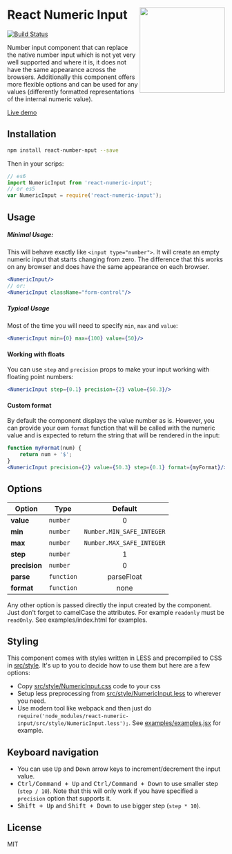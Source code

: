 # <img align="right" src="http://react-numeric-input.jsdevel.com/ReactNumericInput.png" width="197"/>React Numeric Input

[![Build Status](https://travis-ci.org/vlad-ignatov/react-numeric-input.svg?branch=master)](https://travis-ci.org/vlad-ignatov/react-numeric-input)

Number input component that can replace the native number input which is not yet
very well supported and where it is, it does not have the same appearance across
the browsers. Additionally this component offers more flexible options and can
be used for any values (differently formatted representations of the internal
numeric value).

[Live demo](http://react-numeric-input.jsdevel.com/)

## Installation
```sh
npm install react-number-nput --save
```
Then in your scrips:
```js
// es6
import NumericInput from 'react-numeric-input';
// or es5
var NumericInput = require('react-numeric-input');
```

## Usage
##### Minimal Usage:
This will behave exactly like `<input type="number">`. It will create an empty
numeric input that starts changing from zero. The difference that this works on
any browser and does have the same appearance on each browser.
```jsx
<NumericInput/>
// or:
<NumericInput className="form-control"/>
```

##### Typical Usage
Most of the time you will need to specify `min`, `max` and `value`:
```jsx
<NumericInput min={0} max={100} value={50}/>
```

#### Working with floats
You can use `step` and `precision` props to make your input working with
floating point numbers:
```jsx
<NumericInput step={0.1} precision={2} value={50.3}/>
```

#### Custom format
By default the component displays the value number as is. However, you can
provide your own `format` function that will be called with the numeric value
and is expected to return the string that will be rendered in the input:
```jsx
function myFormat(num) {
    return num + '$';
}
<NumericInput precision={2} value={50.3} step={0.1} format={myFormat}/>
```

## Options
Option       | Type     |Default
-------------|----------|:-------:
**value**    |`number`  |0
**min**      |`number`  |`Number.MIN_SAFE_INTEGER`
**max**      |`number`  |`Number.MAX_SAFE_INTEGER`
**step**     |`number`  |1
**precision**|`number`  |0
**parse**    |`function`|parseFloat
**format**   |`function`|none

Any other option is passed directly the input created by the component. Just
don't forget to camelCase the attributes. For example `readonly` must be `readOnly`.
See examples/index.html for examples.

## Styling
This component comes with styles written in LESS and precompiled to CSS in
[src/style](./src/style). It's up to you to decide how to use them but here are a few options:
* Copy [src/style/NumericInput.css](./src/style/NumericInput.css) code to your css
* Setup less preprocessing from [src/style/NumericInput.less](./src/style/NumericInput.less) to wherever you need.
* Use modern tool like webpack and then just do `require('node_modules/react-numeric-input/src/style/NumericInput.less');`.
  See [examples/examples.jsx](./examples/examples.jsx) for example.

## Keyboard navigation
* You can use <kbd>Up</kbd> and <kbd>Down</kbd> arrow keys to increment/decrement the input value.
* <kbd>Ctrl/Command + Up</kbd> and <kbd>Ctrl/Command + Down</kbd> to use smaller step (`step / 10`).
  Note that this will only work if you have specified a `precision` option that supports it.
* <kbd>Shift + Up</kbd> and <kbd>Shift + Down</kbd> to use bigger step (`step * 10`).

## License
MIT
